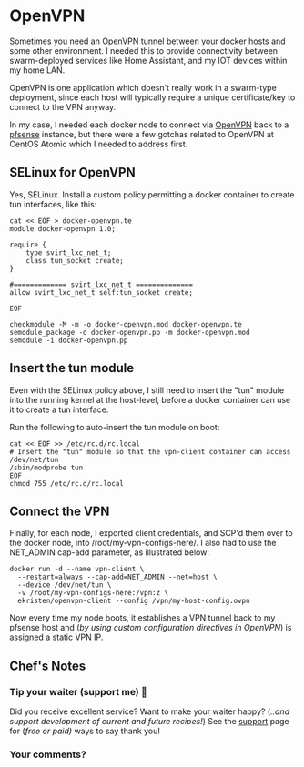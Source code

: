 # OpenVPN

Sometimes you need an OpenVPN tunnel between your docker hosts and some other environment. I needed this to provide connectivity between swarm-deployed services like Home Assistant, and my IOT devices within my home LAN.

OpenVPN is one application which doesn't really work in a swarm-type deployment, since each host will typically require a unique certificate/key to connect to the VPN anyway.

In my case, I needed each docker node to connect via [OpenVPN](http://www.openvpn.org) back to a [pfsense](http://www.pfsense.org) instance, but there were a few gotchas related to OpenVPN at CentOS Atomic which I needed to address first.

## SELinux for OpenVPN

Yes, SELinux. Install a custom policy permitting a docker container to create tun interfaces, like this:

```
cat << EOF > docker-openvpn.te
module docker-openvpn 1.0;

require {
	type svirt_lxc_net_t;
	class tun_socket create;
}

#============= svirt_lxc_net_t ==============
allow svirt_lxc_net_t self:tun_socket create;

EOF

checkmodule -M -m -o docker-openvpn.mod docker-openvpn.te
semodule_package -o docker-openvpn.pp -m docker-openvpn.mod
semodule -i docker-openvpn.pp
```

## Insert the tun module

Even with the SELinux policy above, I still need to insert the "tun" module into the running kernel at the host-level, before a docker container can use it to create a tun interface.

Run the following to auto-insert the tun module on boot:

```
cat << EOF >> /etc/rc.d/rc.local
# Insert the "tun" module so that the vpn-client container can access /dev/net/tun
/sbin/modprobe tun
EOF
chmod 755 /etc/rc.d/rc.local
```

## Connect the VPN

Finally, for each node, I exported client credentials, and SCP'd them over to the docker node, into /root/my-vpn-configs-here/. I also had to use the NET_ADMIN cap-add parameter, as illustrated below:

```
docker run -d --name vpn-client \
  --restart=always --cap-add=NET_ADMIN --net=host \
  --device /dev/net/tun \
  -v /root/my-vpn-configs-here:/vpn:z \
  ekristen/openvpn-client --config /vpn/my-host-config.ovpn
```

Now every time my node boots, it establishes a VPN tunnel back to my pfsense host and (_by using custom configuration directives in OpenVPN_) is assigned a static VPN IP.


## Chef's Notes

### Tip your waiter (support me) 👏

Did you receive excellent service? Want to make your waiter happy? (_..and support development of current and future recipes!_) See the [support](/support/) page for (_free or paid)_ ways to say thank you! 

### Your comments? 
